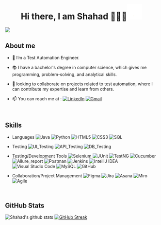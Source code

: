 <h1 align="center">Hi there, I am Shahad 👩🏻‍💻<img src="https://github.com/Kathryn-Jie/Kathryn-Jie/blob/main/wave.gif" width="50px"/></h1>

![](https://komarev.com/ghpvc/?username=ShahadAlnami&color=ff6e97&label=_Nice_To_Meet_U!_You+are+my+visitor+No+.)
<br>
<h2>About me </h2>

- 👀 I’m a Test Automation Engineer.
- 📚 I have a bachelor's degree in computer science, which gives me programming, problem-solving, and analytical skills.
- 💞️ looking to collaborate on projects related to test automation, where I can contribute my expertise and learn from others.

- 📫 You can reach me at :
 [![LinkedIn](https://img.shields.io/badge/-Shahad_Alnami-%230077B5.svg?style=flat&logo=linkedin&logoColor=white)](https://www.linkedin.com/in/shahadalnami/)
 [![Gmail](https://img.shields.io/badge/Gmail-ff6e97?style=flat&logo=gmail&logoColor=white)](shahadnamialnami@gmail.com)

<br>
<h2>Skills </h2>

- Languages
![Java](https://img.shields.io/badge/java-525252?style=flat&logo=openjdk)
![Python](https://img.shields.io/badge/python-525252?style=flat&logo=python)
![HTML5](https://img.shields.io/badge/html5-525252?style=flat&logo=html5)
![CSS3](https://img.shields.io/badge/css3-525252?style=flat&logo=css3)
![SQL](https://img.shields.io/badge/-SQL-525252?style=flat&logo=SQL)

- Testing
![UI_Testing](https://img.shields.io/badge/-UI_Testing-525252?style=flat&logo=UI_Testing)
![API_Testing](https://img.shields.io/badge/-API_Testing-525252?style=flat&logo=API_Testing)
![DB_Testing](https://img.shields.io/badge/-DB_Testing-525252?style=flat&logo=DB_Testing)

- Testing/Development Tools
![Selenium](https://img.shields.io/badge/-selenium-525252?style=flat&logo=selenium)
![JUnit](https://img.shields.io/badge/-JUnit-525252?style=flat&logo=JUnit)
![TestNG](https://img.shields.io/badge/-TestNG-525252?style=flat&logo=TestNG)
![Cucumber](https://img.shields.io/badge/-Cucumber-525252?style=flat&logo=Cucumber)
![Allure_report](https://img.shields.io/badge/-Allure_report-525252?style=flat&logo=Allure_report)
![Postman](https://img.shields.io/badge/Postman-525252?style=flat&logo=postman)
![Jenkins](https://img.shields.io/badge/jenkins-525252?style=flat&logo=jenkins)
![IntelliJ IDEA](https://img.shields.io/badge/IntelliJIDEA-525252?style=flat&logo=intellij-idea)
![Visual Studio Code](https://img.shields.io/badge/-Visual%20Studio%20Code-525252?style=flat&logo=visual-studio-code&logoColor=007ACC)
![MySQL](https://img.shields.io/badge/-MySQL-525252?style=flat&logo=mysql&logoColor=4479A1)
![GitHub](https://img.shields.io/badge/-GitHub-525252?style=flat&logo=github)

- Collaboration/Project Management
![Figma](https://img.shields.io/badge/figma-525252?style=flat&logo=figma)
![Jira](https://img.shields.io/badge/jira-525252?style=flat&logo=jira)
![Asana](https://img.shields.io/badge/Asana-525252?style=flat&logo=Asana)
![Miro](https://img.shields.io/badge/Miro-525252?style=flat&logo=Miro)
![Agile](https://img.shields.io/badge/Agile-525252?style=flat&logo=Agile)


<br>
<h2>GitHub Stats </h2>
 
![Shahad's github stats](https://github-readme-stats.vercel.app/api?username=ShahadAlnami&show_icons=true&theme=dracula) 
[![GitHub Streak](https://github-readme-streak-stats.herokuapp.com/?user=ShahadAlnami&theme=dracula)](https://git.io/streak-stats)  

<br>

